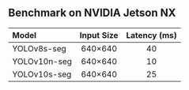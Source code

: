 ## Benchmark on NVIDIA Jetson NX

| Model          | Input Size | Latency (ms) |
|:---------------|:---------:|:-----------:|
| YOLOv8s-seg    | 640×640   | 40          |
| YOLOv10n-seg   | 640×640   | 10          |
| YOLOv10s-seg   | 640×640   | 25          |




